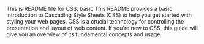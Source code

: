 This is README file for CSS, basic
This README provides a basic introduction to Cascading Style Sheets (CSS) to help you get started with styling your web pages. CSS is a crucial technology for controlling the presentation and layout of web content. If you're new to CSS, this guide will give you an overview of its fundamental concepts and usage.
